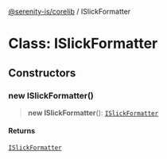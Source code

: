 [@serenity-is/corelib](../README.md) / ISlickFormatter

# Class: ISlickFormatter

## Constructors

### new ISlickFormatter()

> **new ISlickFormatter**(): [`ISlickFormatter`](ISlickFormatter.md)

#### Returns

[`ISlickFormatter`](ISlickFormatter.md)
